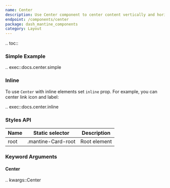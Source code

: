 ```yaml
---
name: Center
description: Use Center component to center content vertically and horizontally.
endpoint: /components/center
package: dash_mantine_components
category: Layout
---
```


.. toc::

### Simple Example

.. exec::docs.center.simple

### Inline

To use `Center` with inline elements set `inline` prop. For example, you can center link icon and label:

.. exec::docs.center.inline


### Styles API

| Name | Static selector    | Description  |
|------|--------------------|--------------|
| root | .mantine-Card-root | Root element |

### Keyword Arguments

#### Center

.. kwargs::Center
